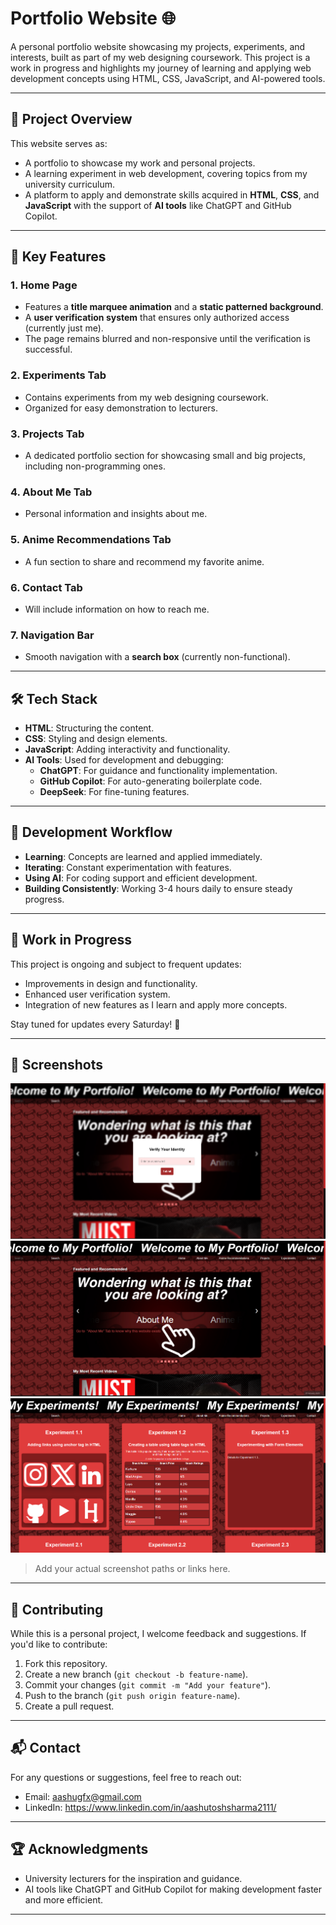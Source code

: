 # **Portfolio Website** 🌐

A personal portfolio website showcasing my projects, experiments, and interests, built as part of my web designing coursework. This project is a work in progress and highlights my journey of learning and applying web development concepts using HTML, CSS, JavaScript, and AI-powered tools.

---

## 🚀 **Project Overview**
This website serves as:
- A portfolio to showcase my work and personal projects.
- A learning experiment in web development, covering topics from my university curriculum.
- A platform to apply and demonstrate skills acquired in **HTML**, **CSS**, and **JavaScript** with the support of **AI tools** like ChatGPT and GitHub Copilot.

---

## 🎯 **Key Features**
### 1. **Home Page**
- Features a **title marquee animation** and a **static patterned background**.
- A **user verification system** that ensures only authorized access (currently just me).
- The page remains blurred and non-responsive until the verification is successful.

### 2. **Experiments Tab**
- Contains experiments from my web designing coursework.
- Organized for easy demonstration to lecturers.

### 3. **Projects Tab**
- A dedicated portfolio section for showcasing small and big projects, including non-programming ones.

### 4. **About Me Tab**
- Personal information and insights about me.

### 5. **Anime Recommendations Tab**
- A fun section to share and recommend my favorite anime.

### 6. **Contact Tab**
- Will include information on how to reach me.

### 7. **Navigation Bar**
- Smooth navigation with a **search box** (currently non-functional).

---

## 🛠️ **Tech Stack**
- **HTML**: Structuring the content.
- **CSS**: Styling and design elements.
- **JavaScript**: Adding interactivity and functionality.
- **AI Tools**: Used for development and debugging:
  - **ChatGPT**: For guidance and functionality implementation.
  - **GitHub Copilot**: For auto-generating boilerplate code.
  - **DeepSeek**: For fine-tuning features.

---

## 📅 **Development Workflow**
- **Learning**: Concepts are learned and applied immediately.
- **Iterating**: Constant experimentation with features.
- **Using AI**: For coding support and efficient development.
- **Building Consistently**: Working 3-4 hours daily to ensure steady progress.

---

## 🚧 **Work in Progress**
This project is ongoing and subject to frequent updates:
- Improvements in design and functionality.
- Enhanced user verification system.
- Integration of new features as I learn and apply more concepts.

Stay tuned for updates every Saturday! 🚀

---

## 📸 **Screenshots**
![Work In Progress Screenshot](./website/images/wip/ss1.png)
![Work In Progress Screenshot](./website/images/wip/ss2.png)
![Work In Progress Screenshot](./website/images/wip/ss4.png)
> Add your actual screenshot paths or links here.

---

## 🤝 **Contributing**
While this is a personal project, I welcome feedback and suggestions. If you'd like to contribute:
1. Fork this repository.
2. Create a new branch (`git checkout -b feature-name`).
3. Commit your changes (`git commit -m "Add your feature"`).
4. Push to the branch (`git push origin feature-name`).
5. Create a pull request.

---

## 📬 **Contact**
For any questions or suggestions, feel free to reach out:
- Email: aashugfx@gmail.com
- LinkedIn: https://www.linkedin.com/in/aashutoshsharma2111/

---

## 🏆 **Acknowledgments**
- University lecturers for the inspiration and guidance.
- AI tools like ChatGPT and GitHub Copilot for making development faster and more efficient.

---

